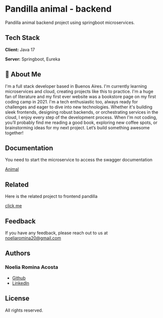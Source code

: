 
# Pandilla animal - backend 

Pandilla animal backend project using springboot microservices.



## Tech Stack

**Client:** Java 17

**Server:** Springboot, Eureka






## 🚀 About Me
I'm a full stack developer based in Buenos Aires. I'm currently learning microservices and cloud, creating projects like this to practice. 
I'm a huge fan of literature and my first ever website was a bookstore page on my first coding camp in 2021. 
I'm a tech enthusiastic too, always ready for challenges and eager to dive into new technologies. Whether it's building sleek frontends, designing robust backends, or orchestrating services in the cloud, I enjoy every step of the development process. When I'm not coding, you’ll probably find me reading a good book, exploring new coffee spots, or brainstorming ideas for my next project. Let’s build something awesome together!


## Documentation
You need to start the microservice to access the swagger documentation

[Animal](http://localhost:8090/swagger-ui/index.html)


## Related

Here is the related project to frontend pandilla

[click me](https://github.com/NoeliaRominaAcosta/pandillaFrontend)


## Feedback

If you have any feedback, please reach out to us at noeliaromina20@gmail.com


## Authors
### Noelia Romina Acosta

- [Github](https://github.com/NoeliaRominaAcosta)
- [Linkedln](https://www.linkedin.com/in/noelia-romina-acosta)


## License

All rights reserved.

